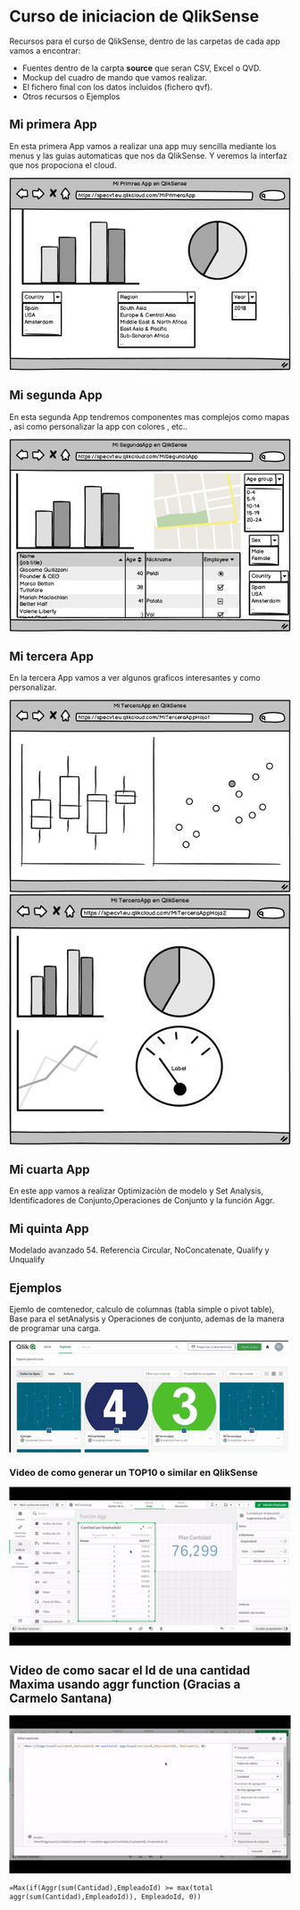 # Curso de iniciacion de QlikSense
Recursos para el curso de QlikSense, dentro de las carpetas de cada app vamos a encontrar:
* Fuentes dentro de la carpta **source** que seran CSV, Excel o QVD.
* Mockup del cuadro de mando que vamos realizar.
* El fichero final con los datos incluidos (fichero qvf).
* Otros recursos o Ejemplos

## Mi primera App 
En esta primera App vamos a realizar una app muy sencilla mediante los menus y las guias automaticas que nos da QlikSense. Y veremos la interfaz que nos propociona el cloud.

![Mi primera App](https://github.com/ravamo/qliksense_iniciacion/blob/master/PrimeraApp/App_1.png?raw=true)


## Mi segunda App 
En esta segunda App tendremos componentes mas complejos como mapas , asi como personalizar la app con colores , etc..

![Mi segunda App](https://github.com/ravamo/qliksense_iniciacion/blob/master/SegundaApp/App_2.png?raw=true)


## Mi tercera App 
En la tercera App vamos a ver algunos graficos interesantes y como personalizar.

![Mi tercera App Hoja 1](https://github.com/ravamo/qliksense_iniciacion/blob/master/TerceraApp/App_3_Hoja_1.png?raw=true)
![Mi tercera App Hoja 2](https://github.com/ravamo/qliksense_iniciacion/blob/master/TerceraApp/App_3_Hoja_2.png?raw=true)

## Mi cuarta App 
En este app vamos a realizar Optimizaciòn de modelo y Set Analysis, Identificadores de Conjunto,Operaciones de Conjunto y  la función Aggr.

## Mi quinta App 
Modelado avanzado 54. Referencia Circular, NoConcatenate, Qualify y Unqualify

## Ejemplos
Ejemlo de comtenedor, calculo de columnas (tabla simple o pivot table), Base para el setAnalysis y Operaciones de conjunto, ademas de la manera de programar una carga. 

![Ejemplos](https://github.com/ravamo/qliksense_iniciacion/blob/master/Ejemplos/QlikSenseScheduler.gif?raw=true)

### Video de como generar un TOP10 o similar en QlikSense
![Ejemplos](https://github.com/ravamo/qliksense_iniciacion/blob/master/Ejemplos/Top10.gif?raw=true)

## Video de como sacar el Id de una cantidad Maxima usando aggr function (Gracias a Carmelo Santana)

![Ejemplos](https://github.com/ravamo/qliksense_iniciacion/blob/master/Ejemplos/getEmpleadoIdForMax.gif?raw=true)

```
=Max(if(Aggr(sum(Cantidad),EmpleadoId) >= max(total aggr(sum(Cantidad),EmpleadoId)), EmpleadoId, 0))

```
